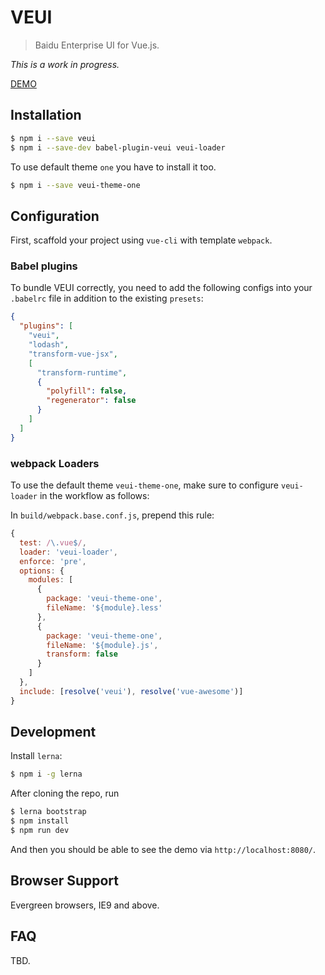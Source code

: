 # VEUI

> Baidu Enterprise UI for Vue.js.

*This is a work in progress.*

[DEMO](https://ecomfe.github.io/veui/components)

## Installation

```sh
$ npm i --save veui
$ npm i --save-dev babel-plugin-veui veui-loader
```

To use default theme `one` you have to install it too.

```sh
$ npm i --save veui-theme-one
```

## Configuration

First, scaffold your project using `vue-cli` with template `webpack`.

### Babel plugins

To bundle VEUI correctly, you need to add the following configs into your `.babelrc` file in addition to the existing `presets`:

```json
{
  "plugins": [
    "veui",
    "lodash",
    "transform-vue-jsx",
    [
      "transform-runtime",
      {
        "polyfill": false,
        "regenerator": false
      }
    ]
  ]
}
```

### webpack Loaders

To use the default theme `veui-theme-one`, make sure to configure `veui-loader` in the workflow as follows:

In `build/webpack.base.conf.js`, prepend this rule:

```js
{
  test: /\.vue$/,
  loader: 'veui-loader',
  enforce: 'pre',
  options: {
    modules: [
      {
        package: 'veui-theme-one',
        fileName: '${module}.less'
      },
      {
        package: 'veui-theme-one',
        fileName: '${module}.js',
        transform: false
      }
    ]
  },
  include: [resolve('veui'), resolve('vue-awesome')]
}
```

## Development

Install `lerna`:

```sh
$ npm i -g lerna
```

After cloning the repo, run

```sh
$ lerna bootstrap
$ npm install
$ npm run dev
```

And then you should be able to see the demo via `http://localhost:8080/`.

## Browser Support

Evergreen browsers, IE9 and above.

## FAQ

TBD.
